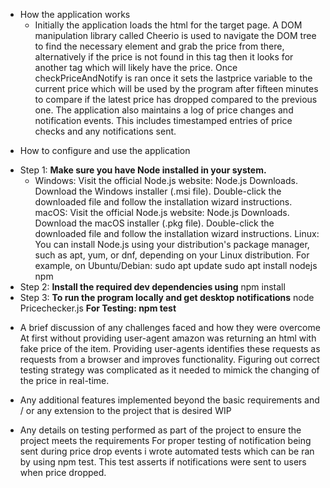 - How the application works
  - Initially the application loads the html for the target page. A DOM manipulation library called Cheerio is used to navigate the DOM tree to find the necessary element and grab the price from there, alternatively if the price is not found in this tag then it looks for another tag which will likely have the price. Once checkPriceAndNotify is ran once it sets the lastprice variable to the current price which will be used by the program after fifteen minutes to compare if the latest price has dropped compared to the previous one. The application also maintains a log of price changes and notification events. This includes timestamped entries of price checks and any notifications sent.

* How to configure and use the application

- Step 1: **Make sure you have Node installed in your system.**
  - Windows:
    Visit the official Node.js website: Node.js Downloads.
    Download the Windows installer (.msi file).
    Double-click the downloaded file and follow the installation wizard instructions.
    macOS:
    Visit the official Node.js website: Node.js Downloads.
    Download the macOS installer (.pkg file).
    Double-click the downloaded file and follow the installation wizard instructions.
    Linux:
    You can install Node.js using your distribution's package manager, such as apt, yum, or dnf, depending on your Linux distribution. For example, on Ubuntu/Debian:
    sudo apt update
    sudo apt install nodejs npm
- Step 2: **Install the required dev dependencies using**
  npm install
- Step 3: **To run the program locally and get desktop notifications**
  node Pricechecker.js
  **For Testing: npm test**

* A brief discussion of any challenges faced and how they were overcome
  At first without providing user-agent amazon was returning an html with fake price of the item. Providing user-agents identifies these requests as requests from a browser and improves functionality. Figuring out correct testing strategy was complicated as it needed to mimick the changing of the price in real-time.

* Any additional features implemented beyond the basic requirements and / or any extension to the project that is desired
  WIP

* Any details on testing performed as part of the project to ensure the project meets the requirements
  For proper testing of notification being sent during price drop events i wrote automated tests which can be ran by using npm test. This test asserts if notifications were sent to users when price dropped.
